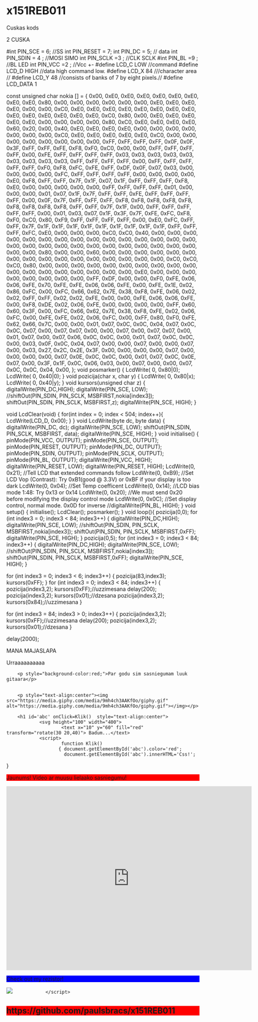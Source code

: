 # x151REB011

Cuskas kods

2 CUSKA

#int PIN_SCE = 6; //SS int PIN_RESET = 7; int PIN_DC = 5; // data int PIN_SDIN = 4 ; //MOSI SIMO int PIN_SCLK =3 ; //CLK SCLK #int PIN_BL =9 ; //BL LED int PIN_VCC =2 ; //Vcc +-
#define LCD_C LOW //command
#define LCD_D HIGH //data high command low.
#define LCD_X 84 ///character area //
#define LCD_Y 48 //consists of banks of 7 by eight pixels.//
#define LCD_DATA 1

const unsigned char nokia [] = { 0x00, 0xE0, 0xE0, 0xE0, 0xE0, 0xE0, 0xE0, 0xE0, 0xE0, 0x80, 0x00, 0x00, 0x00, 0x00, 0x00, 0x00, 0xE0, 0xE0, 0xE0, 0xE0, 0x00, 0x00, 0xC0, 0xE0, 0xE0, 0xE0, 0xE0, 0xE0, 0xE0, 0xE0, 0xE0, 0xE0, 0xE0, 0xE0, 0xE0, 0xE0, 0xE0, 0xC0, 0x80, 0x00, 0xE0, 0xE0, 0xE0, 0xE0, 0xE0, 0x00, 0x00, 0x00, 0x00, 0x80, 0xC0, 0xE0, 0xE0, 0xE0, 0xE0, 0x60, 0x20, 0x00, 0x40, 0xE0, 0xE0, 0xE0, 0xE0, 0x00, 0x00, 0x00, 0x00, 0x00, 0x00, 0x00, 0xC0, 0xE0, 0xE0, 0xE0, 0xE0, 0xE0, 0xC0, 0x00, 0x00, 0x00, 0x00, 0x00, 0x00, 0x00, 0x00, 0xFF, 0xFF, 0xFF, 0xFF, 0x0F, 0x0F, 0x3F, 0xFF, 0xFF, 0xFE, 0xF8, 0xF0, 0xC0, 0x00, 0x00, 0xFF, 0xFF, 0xFF, 0xFF, 0x00, 0xFE, 0xFF, 0xFF, 0xFF, 0xFF, 0x03, 0x03, 0x03, 0x03, 0x03, 0x03, 0x03, 0x03, 0x03, 0xFF, 0xFF, 0xFF, 0xFF, 0x00, 0xFF, 0xFF, 0xFF, 0xFF, 0xFF, 0xF0, 0xF8, 0xFC, 0xFE, 0xFF, 0xDF, 0x0F, 0x07, 0x03, 0x00, 0x00, 0x00, 0x00, 0xFC, 0xFF, 0xFF, 0xFF, 0xFF, 0x00, 0x00, 0x00, 0x00, 0xE0, 0xF8, 0xFF, 0xFF, 0x7F, 0x1F, 0x07, 0x1F, 0xFF, 0xFF, 0xFF, 0xF8, 0xE0, 0x00, 0x00, 0x00, 0x00, 0x00, 0xFF, 0xFF, 0xFF, 0xFF, 0x01, 0x00, 0x00, 0x00, 0x01, 0x07, 0x1F, 0x7F, 0xFF, 0xFF, 0xFE, 0xFF, 0xFF, 0xFF, 0xFF, 0x00, 0x0F, 0x7F, 0xFF, 0xFF, 0xFF, 0xF8, 0xF8, 0xF8, 0xF8, 0xF8, 0xF8, 0xF8, 0xF8, 0xF8, 0xFF, 0xFF, 0x7F, 0x1F, 0x00, 0xFF, 0xFF, 0xFF, 0xFF, 0xFF, 0x00, 0x01, 0x03, 0x07, 0x1F, 0x3F, 0x7F, 0xFE, 0xFC, 0xF8, 0xF0, 0xC0, 0x80, 0xF9, 0xFF, 0xFF, 0xFF, 0xFF, 0x00, 0xE0, 0xFC, 0xFF, 0xFF, 0x7F, 0x1F, 0x1F, 0x1F, 0x1F, 0x1F, 0x1F, 0x1F, 0x1F, 0x1F, 0xFF, 0xFF, 0xFF, 0xFC, 0xE0, 0x00, 0x00, 0x00, 0xC0, 0xC0, 0x40, 0x00, 0x00, 0x00, 0x00, 0x00, 0x00, 0x00, 0x00, 0x00, 0x00, 0x00, 0x00, 0x00, 0x00, 0x00, 0x00, 0x00, 0x00, 0x00, 0x00, 0x00, 0x00, 0x00, 0x00, 0x00, 0x00, 0x00, 0x00, 0x00, 0x80, 0x00, 0x00, 0x60, 0x00, 0x00, 0x00, 0x00, 0x00, 0x00, 0x00, 0x00, 0x00, 0x00, 0x00, 0x00, 0x00, 0x00, 0x00, 0x00, 0xC0, 0xC0, 0xC0, 0x80, 0x00, 0x00, 0x00, 0x00, 0x00, 0x00, 0x00, 0x00, 0x00, 0x00, 0x00, 0x00, 0x00, 0x00, 0x00, 0x00, 0x00, 0x00, 0xE0, 0x00, 0x00, 0x00, 0x00, 0x00, 0x00, 0x00, 0x00, 0xFF, 0xDF, 0x00, 0x00, 0xF0, 0xFE, 0x06, 0x06, 0xFE, 0x70, 0xFE, 0xFE, 0x06, 0x06, 0xFE, 0x00, 0xFE, 0x1E, 0x02, 0x86, 0xFC, 0x00, 0xFC, 0x66, 0x62, 0x7E, 0x38, 0xF8, 0xFE, 0x06, 0x02, 0x02, 0xFF, 0xFF, 0x02, 0x02, 0xFE, 0x00, 0x00, 0xFE, 0x06, 0x06, 0xFE, 0x00, 0xF8, 0xDE, 0x02, 0x06, 0xFE, 0x00, 0x00, 0x00, 0x00, 0xFF, 0x60, 0x60, 0x3F, 0x00, 0xFC, 0x66, 0x62, 0x7E, 0x38, 0xF8, 0xFE, 0x02, 0x06, 0xFC, 0x00, 0xFE, 0xFE, 0x02, 0x06, 0xFC, 0x00, 0xFF, 0x80, 0xF0, 0xFE, 0x62, 0x66, 0x7C, 0x00, 0x00, 0x01, 0x07, 0x0C, 0x0C, 0x04, 0x07, 0x0C, 0x0C, 0x07, 0x00, 0x07, 0x07, 0x00, 0x00, 0x07, 0x00, 0x07, 0x07, 0x00, 0x01, 0x07, 0x00, 0x07, 0x06, 0x0C, 0x0C, 0x00, 0x01, 0x07, 0x0C, 0x0C, 0x00, 0x03, 0x0F, 0x0C, 0x04, 0x07, 0x00, 0x00, 0x07, 0x00, 0x00, 0x07, 0x00, 0x03, 0x27, 0x2C, 0x2E, 0x3F, 0x00, 0x00, 0x00, 0x00, 0x07, 0x00, 0x00, 0x00, 0x00, 0x07, 0x0E, 0x0C, 0x0C, 0x00, 0x01, 0x07, 0x0C, 0x0E, 0x07, 0x00, 0x3F, 0x1F, 0x0C, 0x06, 0x03, 0x00, 0x07, 0x00, 0x00, 0x07, 0x0C, 0x0C, 0x04, 0x00, }; void posmarker() { LcdWrite( 0, 0x80|0); LcdWrite( 0, 0x40|0); } void pozicija(char x, char y) { LcdWrite( 0, 0x80|x); LcdWrite( 0, 0x40|y); } void kursors(unsigned char z) { digitalWrite(PIN_DC,HIGH); digitalWrite(PIN_SCE, LOW); //shiftOut(PIN_SDIN, PIN_SCLK, MSBFIRST,nokia[index3]); shiftOut(PIN_SDIN, PIN_SCLK, MSBFIRST,z); digitalWrite(PIN_SCE, HIGH); }

void LcdClear(void) { for(int index = 0; index < 504; index++){ LcdWrite(LCD_D, 0x00); } } void LcdWrite(byte dc, byte data) { digitalWrite(PIN_DC, dc); digitalWrite(PIN_SCE, LOW); shiftOut(PIN_SDIN, PIN_SCLK, MSBFIRST, data); digitalWrite(PIN_SCE, HIGH); } void initialise() { pinMode(PIN_VCC, OUTPUT); pinMode(PIN_SCE, OUTPUT); pinMode(PIN_RESET, OUTPUT); pinMode(PIN_DC, OUTPUT); pinMode(PIN_SDIN, OUTPUT); pinMode(PIN_SCLK, OUTPUT); pinMode(PIN_BL, OUTPUT); digitalWrite(PIN_VCC, HIGH); digitalWrite(PIN_RESET, LOW); digitalWrite(PIN_RESET, HIGH); LcdWrite(0, 0x21); //Tell LCD that extended commands follow LcdWrite(0, 0xB9); //Set LCD Vop (Contrast): Try 0xB1(good @ 3.3V) or 0xBF if your display is too dark LcdWrite(0, 0x04); //Set Temp coefficent LcdWrite(0, 0x14); //LCD bias mode 1:48: Try 0x13 or 0x14 LcdWrite(0, 0x20); //We must send 0x20 before modifying the display control mode LcdWrite(0, 0x0C); //Set display control, normal mode. 0x0D for inverse //digitalWrite(PIN_BL, HIGH); } void setup() { initialise(); LcdClear(); posmarker(); } void loop(){ pozicija(0,0); for (int index3 = 0; index3 < 84; index3++) { digitalWrite(PIN_DC,HIGH); digitalWrite(PIN_SCE, LOW); //shiftOut(PIN_SDIN, PIN_SCLK, MSBFIRST,nokia[index3]); shiftOut(PIN_SDIN, PIN_SCLK, MSBFIRST,0xFF); digitalWrite(PIN_SCE, HIGH); } pozicija(0,5); for (int index3 = 0; index3 < 84; index3++) { digitalWrite(PIN_DC,HIGH); digitalWrite(PIN_SCE, LOW); //shiftOut(PIN_SDIN, PIN_SCLK, MSBFIRST,nokia[index3]); shiftOut(PIN_SDIN, PIN_SCLK, MSBFIRST,0xFF); digitalWrite(PIN_SCE, HIGH); }

for (int index3 = 0; index3 < 6; index3++) {
  pozicija(83,index3);
  kursors(0xFF);
}
for (int index3 = 0; index3 < 84; index3++) {
  pozicija(index3,2);
  kursors(0xFF);//uzzimesana
  delay(200);
  pozicija(index3,2);
  kursors(0x01);//dzesana
  pozicija(index3,2);
  kursors(0x84);//uzzimesana
  }

  for (int index3 = 84; index3 > 0; index3++) {
  pozicija(index3,2);
  kursors(0xFF);//uzzimesana
  delay(200);
  pozicija(index3,2);
  kursors(0x01);//dzesana
  }

delay(2000);





MANA MAJASLAPA

<!DOCTYPE html>
Urraaaaaaaaaa

        <p style="background-color:red;">Par godu sim sasniegumam luuk gitaara</p>


        <p style="text-align:center"><img src="https://media.giphy.com/media/9mh4ch3AAKfOo/giphy.gif" alt="https://media.giphy.com/media/9mh4ch3AAKfOo/giphy.gif"></img></p>

        <h1 id='abc' onClick=Klik()  style="text-align:center">
                <svg height="100" width="400">
                        <text x="10" y="60" fill="red" transform="rotate(30 20,40)"> Badum...</text>
                <script>
                        function Klik()
                       { document.getElementById('abc').color='red';
                         document.getElementById('abc').innerHTML='Css!';

}
        <p style="background-color:red;">Jaunums! Video ar muusu lielaako sasniegumu!</p>
        <iframe width="640" height="480" src="https://www.youtube.com/embed/DGI5fzda9f8" frameborder="0" allowfullscreen></iframe>



<p style="background-color:blue;">Check out my rezistor!</p>
<img src="//lh3.googleusercontent.com/-nUY91ROscGw/V0fg8w2LUII/AAAAAAAAAFo/QlKIwtOzkiUdmG_V4JUreMe9QcTlkJ7WQCL0B/w426-h240/rezistors_live_editor.png" class="ar Mc" style="max-height:240px; max-width:426px;" ite$

                </script>



</svg>
</h1>






<h2 style="background-color:red;text-align:left;">https://github.com/paulsbracs/x151REB011<a href="https://github.com/paulsbracs/x151REB011>https://github.com/paulsbracs/x151REB011</a></h2>


</body>
</html>






